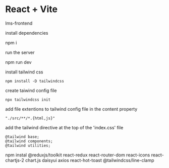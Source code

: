 # React + Vite

lms-frontend

install dependencies

npm i

run the server

npm run dev

install tailwind css
```
npm install -D tailwindcss
```

create taiwind config file
```
npx tailwindcss init
```
add file extentions to tailwind config file in the content property
```
"./src/**/*.{html,js}"
````

add the tailwind directive at the top of the 'index.css' file
```
@tailwind base;
@tailwind components;
@tailwind utilities;
```

npm instal @reduxjs/toolkit react-redux react-router-dom react-icons react-chartjs-2 chart.js daisyui axios react-hot-toast @tailwindcss/line-clamp